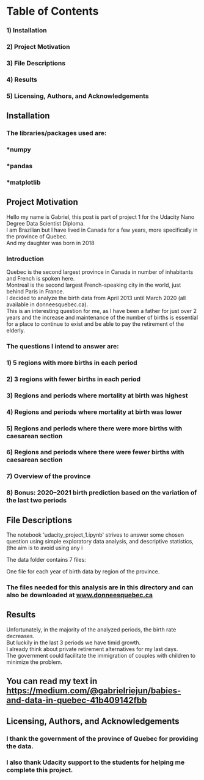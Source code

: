# Table of Contents

### 1) Installation
### 2) Project Motivation
### 3) File Descriptions
### 4) Results
### 5) Licensing, Authors, and Acknowledgements


## Installation

### The libraries/packages used are:

### *numpy
### *pandas
### *matplotlib

## Project Motivation

Hello my name is Gabriel, this post is part of project 1 for the Udacity Nano Degree Data Scientist Diploma.<br>
I am Brazilian but I have lived in Canada for a few years, more specifically in the province of Quebec.<br>
And my daughter was born in 2018<br>

### Introduction
Quebec is the second largest province in Canada in number of inhabitants and French is spoken here.<br>
Montreal is the second largest French-speaking city in the world, just behind Paris in France.<br>
I decided to analyze the birth data from April 2013 until March 2020 (all available in donneesquebec.ca).<br>
This is an interesting question for me, as I have been a father for just over 2 years and the increase and maintenance of the number of births is essential for a place to continue to exist and be able to pay the retirement of the elderly.

### The questions I intend to answer are:<br>

### 1) 5 regions with more births in each period<br>
### 2) 3 regions with fewer births in each period<br>
### 3) Regions and periods where mortality at birth was highest<br>
### 4) Regions and periods where mortality at birth was lower<br>
### 5) Regions and periods where there were more births with caesarean section<br>
### 6) Regions and periods where there were fewer births with caesarean section<br>
### 7) Overview of the province<br>
### 8) Bonus: 2020–2021 birth prediction based on the variation of the last two periods<br>


## File Descriptions

The notebook 'udacity_project_1.ipynb' strives to answer some chosen question using simple exploratory data analysis, and descriptive statistics, (the aim is to avoid using any i

The data folder contains 7 files:

One file for each year of birth data by region of the province.

### The files needed for this analysis are in this directory and can also be downloaded at www.donneesquebec.ca<br>

## Results

Unfortunately, in the majority of the analyzed periods, the birth rate decreases.<br>
But luckily in the last 3 periods we have timid growth.<br>
I already think about private retirement alternatives for my last days.<br>
The government could facilitate the immigration of couples with children to minimize the problem.<br>

## You can read my text in https://medium.com/@gabrielriejun/babies-and-data-in-quebec-41b409142fbb


## Licensing, Authors, and Acknowledgements

### I thank the government of the province of Quebec for providing the data.<br>
### I also thank Udacity support to the students for helping me complete this project.<br>
